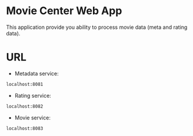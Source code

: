 # Movie Center Web App
This application provide you ability to process movie data (meta and rating data).


# URL
- Metadata service: 
```sh
localhost:8081
```
- Rating service: 
```sh
localhost:8082 
```
- Movie service: 
```sh
localhost:8083 
```